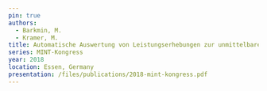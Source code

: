 ```yaml
---
pin: true
authors:
  - Barkmin, M.
  - Kramer, M.
title: Automatische Auswertung von Leistungserhebungen zur unmittelbaren Diagnostik im (Informatik-)Unterricht
series: MINT-Kongress
year: 2018
location: Essen, Germany
presentation: /files/publications/2018-mint-kongress.pdf
---
```

